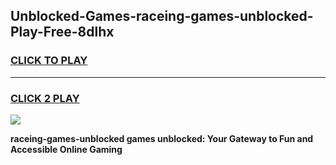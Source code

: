 
## Unblocked-Games-raceing-games-unblocked-Play-Free-8dlhx
<h3>
<a href="https://premium76.site?title=raceing-games-unblocked&ref=20A">CLICK TO PLAY</a></h3>
<hr>

<h3>
<a href="https://premium76.site?title=raceing-games-unblocked&ref=20A">CLICK 2 PLAY</a>
  
</h3>

<a href="https://premium76.site?title=raceing-games-unblocked&ref=20A"><img src="https://clearcache.store/games.png"></a>


**raceing-games-unblocked games unblocked: Your Gateway to Fun and Accessible Online Gaming**
